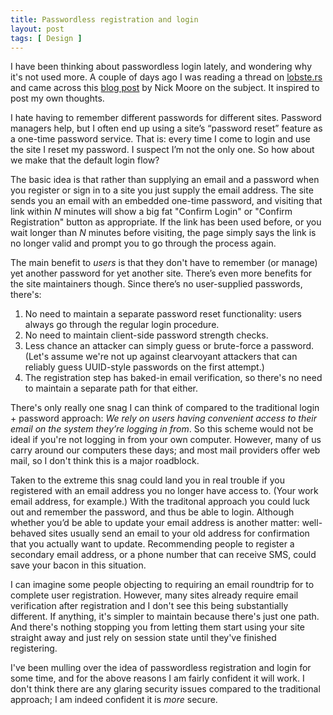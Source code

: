 ```yaml
---
title: Passwordless registration and login
layout: post
tags: [ Design ]
---
```


I have been thinking about passwordless login lately, and wondering
why it's not used more. A couple of days ago I was reading a thread on
[lobste.rs][] and came across this [blog post][] by Nick Moore on the
subject. It inspired to post my own thoughts.

[lobste.rs]: https://lobste.rs/s/hp5btv/invalid_username_or_password_is_a_useless_security_measure
[blog post]: http://nick.zoic.org/etc/the-selfish-secret-logins-without-passwords/

I hate having to remember different passwords for different sites.
Password managers help, but I often end up using a site’s “password
reset” feature as a one-time password service. That is: every time I
come to login and use the site I reset my password. I suspect I’m not
the only one. So how about we make that the default login flow?

The basic idea is that rather than supplying an email and a password
when you register or sign in to a site you just supply the email
address. The site sends you an email with an embedded one-time
password, and visiting that link within *N* minutes will show a big
fat "Confirm Login" or "Confirm Registration" button as appropriate.
If the link has been used before, or you wait longer than *N* minutes
before visiting, the page simply says the link is no longer valid and
prompt you to go through the process again.

The main benefit to *users* is that they don't have to remember (or
manage) yet another password for yet another site. There’s even more
benefits for the site maintainers though. Since there’s no
user-supplied passwords, there's:

1. No need to maintain a separate password reset functionality: users
   always go through the regular login procedure.
2. No need to maintain client-side password strength checks.
3. Less chance an attacker can simply guess or brute-force a password.
   (Let's assume we're not up against clearvoyant attackers that can
   reliably guess UUID-style passwords on the first attempt.)
4. The registration step has baked-in email verification, so there's
   no need to maintain a separate path for that either.

There's only really one snag I can think of compared to the
traditional login + password approach: *We rely on users having
convenient access to their email on the system they’re logging in
from*. So this scheme would not be ideal if you're not logging in from
your own computer. However, many of us carry around our computers
these days; and most mail providers offer web mail, so I don't think
this is a major roadblock.

Taken to the extreme this snag could land you in real trouble if you
registered with an email address you no longer have access to. (Your
work email address, for example.) With the traditonal approach you
could luck out and remember the password, and thus be able to login.
Although whether you’d be able to update your email address is another
matter: well-behaved sites usually send an email to your old address
for confirmation that you actually want to update. Recommending people
to register a secondary email address, or a phone number that can
receive SMS, could save your bacon in this situation.

I can imagine some people objecting to requiring an email roundtrip
for to complete user registration. However, many sites already require
email verification after registration and I don't see this being
substantially different. If anything, it's simpler to maintain because
there's just one path. And there's nothing stopping you from letting
them start using your site straight away and just rely on session
state until they've finished registering.

I've been mulling over the idea of passwordless registration and login
for some time, and for the above reasons I am fairly confident it will
work. I don't think there are any glaring security issues compared to
the traditional approach; I am indeed confident it is *more* secure.
